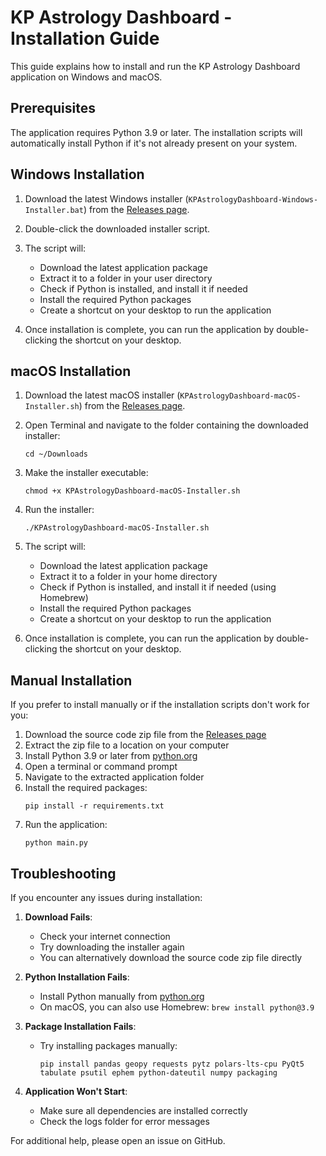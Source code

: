 # KP Astrology Dashboard - Installation Guide

This guide explains how to install and run the KP Astrology Dashboard application on Windows and macOS.

## Prerequisites

The application requires Python 3.9 or later. The installation scripts will automatically install Python if it's not already present on your system.

## Windows Installation

1. Download the latest Windows installer (`KPAstrologyDashboard-Windows-Installer.bat`) from the [Releases page](https://github.com/yourusername/kpDashboard/releases).
2. Double-click the downloaded installer script.
3. The script will:
   - Download the latest application package
   - Extract it to a folder in your user directory
   - Check if Python is installed, and install it if needed
   - Install the required Python packages
   - Create a shortcut on your desktop to run the application

4. Once installation is complete, you can run the application by double-clicking the shortcut on your desktop.

## macOS Installation

1. Download the latest macOS installer (`KPAstrologyDashboard-macOS-Installer.sh`) from the [Releases page](https://github.com/yourusername/kpDashboard/releases).
2. Open Terminal and navigate to the folder containing the downloaded installer:
   ```
   cd ~/Downloads
   ```
3. Make the installer executable:
   ```
   chmod +x KPAstrologyDashboard-macOS-Installer.sh
   ```
4. Run the installer:
   ```
   ./KPAstrologyDashboard-macOS-Installer.sh
   ```
5. The script will:
   - Download the latest application package
   - Extract it to a folder in your home directory
   - Check if Python is installed, and install it if needed (using Homebrew)
   - Install the required Python packages
   - Create a shortcut on your desktop to run the application

6. Once installation is complete, you can run the application by double-clicking the shortcut on your desktop.

## Manual Installation

If you prefer to install manually or if the installation scripts don't work for you:

1. Download the source code zip file from the [Releases page](https://github.com/yourusername/kpDashboard/releases)
2. Extract the zip file to a location on your computer
3. Install Python 3.9 or later from [python.org](https://www.python.org/downloads/)
4. Open a terminal or command prompt
5. Navigate to the extracted application folder
6. Install the required packages:
   ```
   pip install -r requirements.txt
   ```
7. Run the application:
   ```
   python main.py
   ```

## Troubleshooting

If you encounter any issues during installation:

1. **Download Fails**: 
   - Check your internet connection
   - Try downloading the installer again
   - You can alternatively download the source code zip file directly

2. **Python Installation Fails**: 
   - Install Python manually from [python.org](https://www.python.org/downloads/)
   - On macOS, you can also use Homebrew: `brew install python@3.9`

3. **Package Installation Fails**: 
   - Try installing packages manually:
     ```
     pip install pandas geopy requests pytz polars-lts-cpu PyQt5 tabulate psutil ephem python-dateutil numpy packaging
     ```

4. **Application Won't Start**: 
   - Make sure all dependencies are installed correctly
   - Check the logs folder for error messages

For additional help, please open an issue on GitHub. 